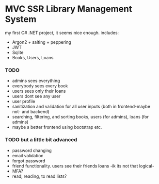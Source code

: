 # MVC SSR Library Management System

my first C# .NET project, it seems nice enough. includes:

* Argon2 + salting + peppering
* JWT
* Sqlite
* Books, Users, Loans

### TODO

* admins sees everything
* everybody sees every book
* users sees only their loans
* users dont see any user
* user profile
* sanitization and validation for all user inputs (both in frontend-maybe not- and backend)
* searching, filtering, and sorting books, users (for admins), loans (for admins)
* maybe a better frontend using bootstrap etc.

### TODO but a little bit advanced

* password changing
* email validation
* forgot password
* friend functionality. users see their friends loans -ik its not that logical-
* MFA?
* read, reading, to read lists?